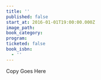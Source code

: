 ```yaml
---
title: ''
published: false
start_at: 2016-01-01T19:00:00.000Z
image_path:
book_category:
program:
ticketed: false
book_isbn:
  - ''
---
```

Copy Goes Here